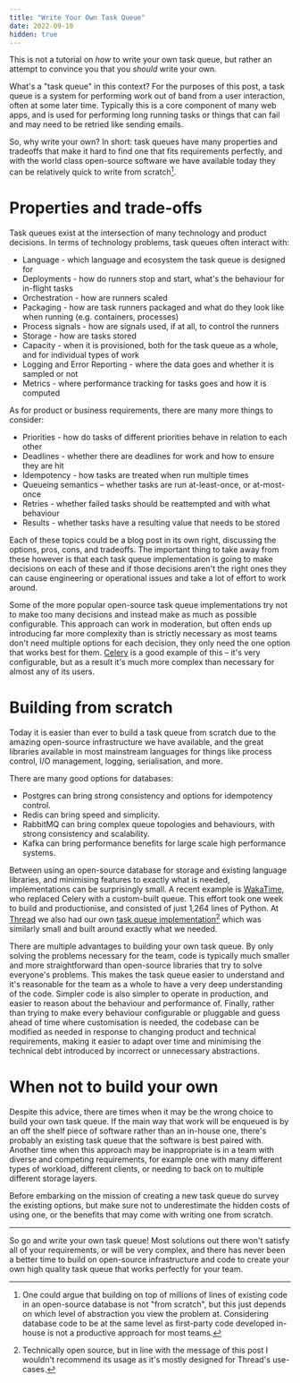 ```yaml
---
title: "Write Your Own Task Queue"
date: 2022-09-10
hidden: true
---
```


This is not a tutorial on _how_ to write your own task queue, but rather an attempt to convince you that you _should_ write your own.

What's a "task queue" in this context? For the purposes of this post, a task queue is a system for performing work out of band from a user interaction, often at some later time. Typically this is a core component of many web apps, and is used for performing long running tasks or things that can fail and may need to be retried like sending emails.

So, why write your own? In short: task queues have many properties and tradeoffs that make it hard to find one that fits requirements perfectly, and with the world class open-source software we have available today they can be relatively quick to write from scratch[^1].

# Properties and trade-offs

Task queues exist at the intersection of many technology and product decisions. In terms of technology problems, task queues often interact with:

- Language - which language and ecosystem the task queue is designed for
- Deployments - how do runners stop and start, what's the behaviour for in-flight tasks
- Orchestration - how are runners scaled
- Packaging - how are task runners packaged and what do they look like when running (e.g. containers, processes)
- Process signals - how are signals used, if at all, to control the runners
- Storage - how are tasks stored
- Capacity - when it is provisioned, both for the task queue as a whole, and for individual types of work
- Logging and Error Reporting - where the data goes and whether it is sampled or not
- Metrics - where performance tracking for tasks goes and how it is computed

As for product or business requirements, there are many more things to consider:

- Priorities - how do tasks of different priorities behave in relation to each other
- Deadlines - whether there are deadlines for work and how to ensure they are hit
- Idempotency - how tasks are treated when run multiple times
- Queueing semantics – whether tasks are run at-least-once, or at-most-once
- Retries - whether failed tasks should be reattempted and with what behaviour
- Results - whether tasks have a resulting value that needs to be stored

Each of these topics could be a blog post in its own right, discussing the options, pros, cons, and tradeoffs. The important thing to take away from these however is that each task queue implementation is going to make decisions on each of these and if those decisions aren't the right ones they can cause engineering or operational issues and take a lot of effort to work around.

Some of the more popular open-source task queue implementations try not to make too many decisions and instead make as much as possible configurable. This approach can work in moderation, but often ends up introducing far more complexity than is strictly necessary as most teams don't need multiple options for each decision, they only need the one option that works best for them. [Celery](celery) is a good example of this – it's very configurable, but as a result it's much more complex than necessary for almost any of its users.

# Building from scratch

Today it is easier than ever to build a task queue from scratch due to the amazing open-source infrastructure we have available, and the great libraries available in most mainstream languages for things like process control, I/O management, logging, serialisation, and more.

There are many good options for databases:

- Postgres can bring strong consistency and options for idempotency control.
- Redis can bring speed and simplicity.
- RabbitMQ can bring complex queue topologies and behaviours, with strong consistency and scalability.
- Kafka can bring performance benefits for large scale high performance systems.

Between using an open-source database for storage and existing language libraries, and minimising features to exactly what is needed, implementations can be surprisingly small. A recent example is [WakaTime](wakatime), who replaced Celery with a custom-built queue. This effort took one week to build and productionise, and consisted of just 1,264 lines of Python. At [Thread](thread) we also had our own [task queue implementation](dlq)[^2] which was similarly small and built around exactly what we needed.

There are multiple advantages to building your own task queue. By only solving the problems necessary for the team, code is typically much smaller and more straightforward than open-source libraries that try to solve everyone's problems. This makes the task queue easier to understand and it's reasonable for the team as a whole to have a very deep understanding of the code. Simpler code is also simpler to operate in production, and easier to reason about the behaviour and performance of. Finally, rather than trying to make every behaviour configurable or pluggable and guess ahead of time where customisation is needed, the codebase can be modified as needed in response to changing product and technical requirements, making it easier to adapt over time and minimising the technical debt introduced by incorrect or unnecessary abstractions.

# When not to build your own

Despite this advice, there are times when it may be the wrong choice to build your own task queue. If the main way that work will be enqueued is by an off the shelf piece of software rather than an in-house one, there's probably an existing task queue that the software is best paired with. Another time when this approach may be inappropriate is in a team with diverse and competing requirements, for example one with many different types of workload, different clients, or needing to back on to multiple different storage layers.

Before embarking on the mission of creating a new task queue do survey the existing options, but make sure not to underestimate the hidden costs of using one, or the benefits that may come with writing one from scratch.

---

So go and write your own task queue! Most solutions out there won't satisfy all of your requirements, or will be very complex, and there has never been a better time to build on open-source infrastructure and code to create your own high quality task queue that works perfectly for your team.


[^1]: One could argue that building on top of millions of lines of existing code in an open-source database is not "from scratch", but this just depends on which level of abstraction you view the problem at. Considering database code to be at the same level as first-party code developed in-house is not a productive approach for most teams.

[^2]: Technically open source, but in line with the message of this post I wouldn't recommend its usage as it's mostly designed for Thread's use-cases.

[wakatime]: https://wakatime.com/blog/56-building-a-distributed-task-queue-in-python
[celery]: https://docs.celeryq.dev/en/stable/index.html
[thread]: https://www.thread.com/
[dlq]: https://github.com/thread/django-lightweight-queue
